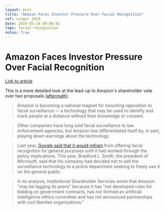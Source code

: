 ```yaml
---
layout: post
title: "Amazon Faces Investor Pressure Over Facial Recognition"
ref: singer_2019
date: 2019-05-24 00:00:01
tags: facial-recognition
notes: True
---
```


# Amazon Faces Investor Pressure Over Facial Recognition

[Link to article](https://www.nytimes.com/2019/05/20/technology/amazon-facial-recognition.html)

This is a more detailed look at the lead-up to Amazon's shareholder vote over two proposals ([aftermath](https://www.bbc.com/news/technology-48339142)).

> Amazon is becoming a national magnet for mounting opposition to facial surveillance — a technology that may be used to identify and track people at a distance without their knowledge or consent.

> Other companies have long sold facial surveillance to law enforcement agencies, but Amazon has differentiated itself by, in part, playing down warnings about the technology.

> Last year, [Google said that it would refrain](https://www.blog.google/around-the-globe/google-asia/ai-social-good-asia-pacific/) from offering facial recognition for general purposes until it had worked through the policy implications. This year, Bradford L. Smith, the president of Microsoft, said that his company had decided not to sell the surveillance technology to a police department seeking to freely use it on the general public.

> In its analysis, Institutional Shareholder Services wrote that Amazon "may be lagging its peers" because it has "not developed rules for bidding on government contracts, has not formed an artificial intelligence ethics committee and has not announced partnerships with civil liberties organizations."
